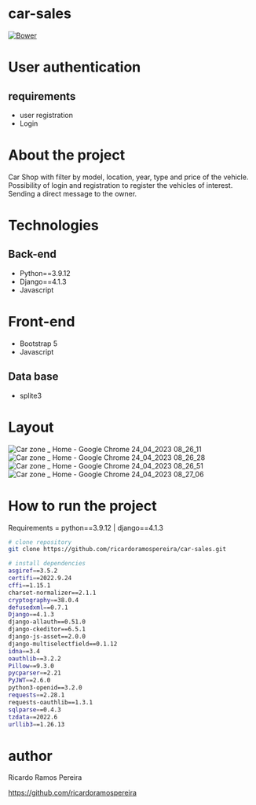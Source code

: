 # car-sales
[![Bower](https://img.shields.io/bower/l/django)](https://github.com/ricardoramospereira/nutri/blob/main/LICENSE)

# User authentication
## requirements
* user registration
* Login

# About the project
Car Shop with filter by model, location, year, type and price of the vehicle.
Possibility of login and registration to register the vehicles of interest.
Sending a direct message to the owner.

# Technologies
## Back-end
* Python==3.9.12
* Django==4.1.3
* Javascript

# Front-end
* Bootstrap 5
* Javascript

## Data base
* splite3

# Layout
![Car zone _ Home - Google Chrome 24_04_2023 08_26_11](https://user-images.githubusercontent.com/103947016/233984234-fe0a98b7-b3c6-433d-a249-8858f8417acc.png)
![Car zone _ Home - Google Chrome 24_04_2023 08_26_28](https://user-images.githubusercontent.com/103947016/233984247-7ab5970d-e3de-4fe9-92e7-391e4e505971.png)
![Car zone _ Home - Google Chrome 24_04_2023 08_26_51](https://user-images.githubusercontent.com/103947016/233984260-bec156c8-28d3-40f1-ac5d-aadf0729ea01.png)
![Car zone _ Home - Google Chrome 24_04_2023 08_27_06](https://user-images.githubusercontent.com/103947016/233984274-d03a543e-a402-4c17-91a9-d7d0bc2a5427.png)



# How to run the project
Requirements = python==3.9.12 | django==4.1.3


```bash
# clone repository
git clone https://github.com/ricardoramospereira/car-sales.git

# install dependencies
asgiref==3.5.2
certifi==2022.9.24
cffi==1.15.1
charset-normalizer==2.1.1
cryptography==38.0.4
defusedxml==0.7.1
Django==4.1.3
django-allauth==0.51.0
django-ckeditor==6.5.1
django-js-asset==2.0.0
django-multiselectfield==0.1.12
idna==3.4
oauthlib==3.2.2
Pillow==9.3.0
pycparser==2.21
PyJWT==2.6.0
python3-openid==3.2.0
requests==2.28.1
requests-oauthlib==1.3.1
sqlparse==0.4.3
tzdata==2022.6
urllib3==1.26.13
```

# author
Ricardo Ramos Pereira

https://github.com/ricardoramospereira
